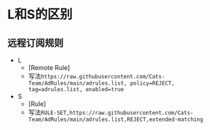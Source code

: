 # L和S的区别

## 远程订阅规则
- L
  - [Remote Rule]
  - 写法`https://raw.githubusercontent.com/Cats-Team/AdRules/main/adrules.list, policy=REJECT, tag=adrules.list, enabled=true`
- S
  - [Rule]
  - 写法`RULE-SET,https://raw.githubusercontent.com/Cats-Team/AdRules/main/adrules.list,REJECT,extended-matching`

